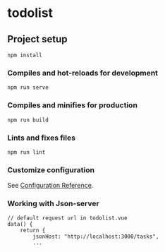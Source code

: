 # todolist

## Project setup
```
npm install
```

### Compiles and hot-reloads for development
```
npm run serve
```

### Compiles and minifies for production
```
npm run build
```

### Lints and fixes files
```
npm run lint
```

### Customize configuration
See [Configuration Reference](https://cli.vuejs.org/config/).

### Working with Json-server
```
// default request url in todolist.vue
data() {
    return {
        jsonHost: "http://localhost:3000/tasks",
        ...
```
